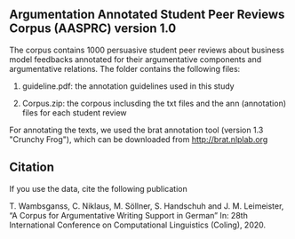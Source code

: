 Argumentation Annotated Student Peer Reviews Corpus (AASPRC) version 1.0
-----------------------------------------------------

The corpus contains 1000 persuasive student peer reviews about business model feedbacks annotated for their argumentative components and argumentative relations. The folder contains the following files:

1. guideline.pdf: the annotation guidelines used in this study

2. Corpus.zip: the corpous inclusding the txt files and the ann (annotation) files for each student review
   
For annotating the texts, we used the brat annotation tool (version 1.3 "Crunchy Frog"), 
which can be downloaded from http://brat.nlplab.org 
   	   
Citation
--------
   	   
If you use the data, cite the following publication

   T. Wambsganss, C. Niklaus, M. Söllner, S. Handschuh and J. M. Leimeister, 
   “A Corpus for Argumentative Writing Support in German” In: 28th International 
   Conference on Computational Linguistics (Coling), 2020.

